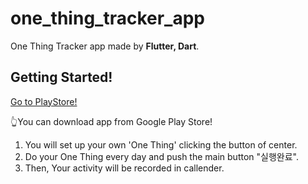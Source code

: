 # one_thing_tracker_app

One Thing Tracker app made by **Flutter, Dart**.

## Getting Started!

[Go to PlayStore!]("https://play.google.com/store/apps/details?id=com.JJuiceHan.one_thing_tracker_app&hl=en-KR")

👆You can download app from Google Play Store!

1. You will set up your own 'One Thing' clicking the button of center.
2. Do your One Thing every day and push the main button "실행완료".
3. Then, Your activity will be recorded in callender.
